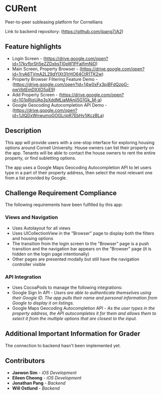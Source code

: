 # CURent

Peer-to-peer subleasing platform for Cornellians

Link to backend repository: (https://github.com/jpang7/A2)

## Feature highlights

* Login Screen - (https://drive.google.com/open?id=17kvfbrSh5eZZDxbsTl0pW1PFajfimNjD)
* Main Screen, Property Browser - (https://drive.google.com/open?id=1rvA6TVmA2L29dYIXt31rHO64CtR1TK2w)
* Property Browser Filtering Feature Demo - (https://drive.google.com/open?id=14w0xFx3piBFdQzpG-pwVbtEmDXXO5qE9)
* Add Property Screen - (https://drive.google.com/open?id=1G1pRjgUAp3sXddMLjaMAnij5G1Gk_M-a)
* Google Geocoding Autocompletion API Demo - (https://drive.google.com/open?id=1JlQDxWnwumoGOGLrjpR7EbHy1jKczBLa)


## Description

This app will provide users with a one-stop interface for exploring housing options around Cornell University. House owners can list their property on the app. Tenants will be able to contact the house owners to rent the entire property, or find subletting options.

The app uses a Google Maps Geocoding Autocompletion API to let users type in a part of their property address, then select the most relevant one from a list provided by Google.


## Challenge Requirement Compliance

The following requirements have been fulfilled by this app:

### Views and Navigation ###
* Uses Autolayout for all views
* Uses UICollectionView in the "Browser" page to display both the filters and housing options
* The transition from the login screen to the "Browser" page is a push transition and the navigation bar appears on the "Browser" page (it is hidden on the login page intentionally)
* Other pages are presented modally but still have the navigation controller visible

### API Integration ###
* Uses CocoaPods to manage the following integrations:
* Google Sign In API - *Users are able to authenticate themselves using their Google ID. The app pulls their name and personal information from Google to display it on listings.*
* Google Maps Geocoding Autocompletion API - *As the user types in the property address, the API autocompletes it for them and allows them to select it from the multiple options that are closest to the input.*


## Additional Important Information for Grader

The connection to backend hasn't been implemented yet.

## Contributors
* **Jaewon Sim** - *iOS Development*
* **Eileen Cheong** - *iOS Development*
* **Jonathan Pang** - *Backend*
* **Will Ostlund** - *Backend*
